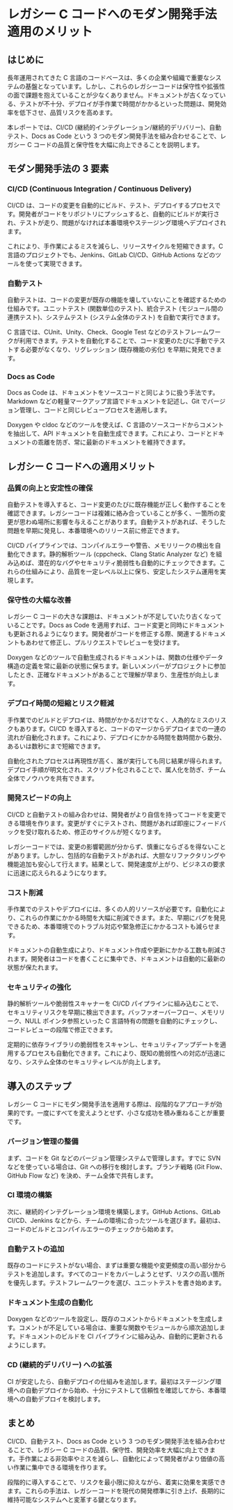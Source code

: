 # レガシー C コードへのモダン開発手法適用のメリット

## はじめに

長年運用されてきた C 言語のコードベースは、多くの企業や組織で重要なシステムの基盤となっています。しかし、これらのレガシーコードは保守性や拡張性の面で課題を抱えていることが少なくありません。ドキュメントが古くなっている、テストが不十分、デプロイが手作業で時間がかかるといった問題は、開発効率を低下させ、品質リスクを高めます。

本レポートでは、CI/CD (継続的インテグレーション/継続的デリバリー)、自動テスト、Docs as Code という 3 つのモダン開発手法を組み合わせることで、レガシー C コードの品質と保守性を大幅に向上できることを説明します。

## モダン開発手法の 3 要素

### CI/CD (Continuous Integration / Continuous Delivery)

CI/CD は、コードの変更を自動的にビルド、テスト、デプロイするプロセスです。開発者がコードをリポジトリにプッシュすると、自動的にビルドが実行され、テストが走り、問題がなければ本番環境やステージング環境へデプロイされます。

これにより、手作業によるミスを減らし、リリースサイクルを短縮できます。C 言語のプロジェクトでも、Jenkins、GitLab CI/CD、GitHub Actions などのツールを使って実現できます。

### 自動テスト

自動テストは、コードの変更が既存の機能を壊していないことを確認するための仕組みです。ユニットテスト (関数単位のテスト)、統合テスト (モジュール間の連携テスト)、システムテスト (システム全体のテスト) を自動で実行できます。

C 言語では、CUnit、Unity、Check、Google Test などのテストフレームワークが利用できます。テストを自動化することで、コード変更のたびに手動でテストする必要がなくなり、リグレッション (既存機能の劣化) を早期に発見できます。

### Docs as Code

Docs as Code は、ドキュメントをソースコードと同じように扱う手法です。Markdown などの軽量マークアップ言語でドキュメントを記述し、Git でバージョン管理し、コードと同じレビュープロセスを適用します。

Doxygen や cldoc などのツールを使えば、C 言語のソースコードからコメントを抽出して、API ドキュメントを自動生成できます。これにより、コードとドキュメントの乖離を防ぎ、常に最新のドキュメントを維持できます。

## レガシー C コードへの適用メリット

### 品質の向上と安定性の確保

自動テストを導入すると、コード変更のたびに既存機能が正しく動作することを確認できます。レガシーコードは複雑に絡み合っていることが多く、一箇所の変更が思わぬ場所に影響を与えることがあります。自動テストがあれば、そうした問題を早期に発見し、本番環境へのリリース前に修正できます。

CI/CD パイプラインでは、コンパイルエラーや警告、メモリリークの検出を自動化できます。静的解析ツール (cppcheck、Clang Static Analyzer など) を組み込めば、潜在的なバグやセキュリティ脆弱性も自動的にチェックできます。これらの仕組みにより、品質を一定レベル以上に保ち、安定したシステム運用を実現します。

### 保守性の大幅な改善

レガシー C コードの大きな課題は、ドキュメントが不足していたり古くなっていることです。Docs as Code を適用すれば、コード変更と同時にドキュメントも更新されるようになります。開発者がコードを修正する際、関連するドキュメントもあわせて修正し、プルリクエストでレビューを受けます。

Doxygen などのツールで自動生成されるドキュメントは、関数の仕様やデータ構造の定義を常に最新の状態に保ちます。新しいメンバーがプロジェクトに参加したとき、正確なドキュメントがあることで理解が早まり、生産性が向上します。

### デプロイ時間の短縮とリスク軽減

手作業でのビルドとデプロイは、時間がかかるだけでなく、人為的なミスのリスクもあります。CI/CD を導入すると、コードのマージからデプロイまでの一連の流れが自動化されます。これにより、デプロイにかかる時間を数時間から数分、あるいは数秒にまで短縮できます。

自動化されたプロセスは再現性が高く、誰が実行しても同じ結果が得られます。デプロイ手順が明文化され、スクリプト化されることで、属人化を防ぎ、チーム全体でノウハウを共有できます。

### 開発スピードの向上

CI/CD と自動テストの組み合わせは、開発者がより自信を持ってコードを変更できる環境を作ります。変更がすぐにテストされ、問題があれば即座にフィードバックを受け取れるため、修正のサイクルが短くなります。

レガシーコードでは、変更の影響範囲が分からず、慎重にならざるを得ないことがあります。しかし、包括的な自動テストがあれば、大胆なリファクタリングや機能追加も安心して行えます。結果として、開発速度が上がり、ビジネスの要求に迅速に応えられるようになります。

### コスト削減

手作業でのテストやデプロイには、多くの人的リソースが必要です。自動化により、これらの作業にかかる時間を大幅に削減できます。また、早期にバグを発見できるため、本番環境でのトラブル対応や緊急修正にかかるコストも減らせます。

ドキュメントの自動生成により、ドキュメント作成や更新にかかる工数も削減されます。開発者はコードを書くことに集中でき、ドキュメントは自動的に最新の状態が保たれます。

### セキュリティの強化

静的解析ツールや脆弱性スキャナーを CI/CD パイプラインに組み込むことで、セキュリティリスクを早期に検出できます。バッファオーバーフロー、メモリリーク、NULL ポインタ参照といった C 言語特有の問題を自動的にチェックし、コードレビューの段階で修正できます。

定期的に依存ライブラリの脆弱性をスキャンし、セキュリティアップデートを適用するプロセスも自動化できます。これにより、既知の脆弱性への対応が迅速になり、システム全体のセキュリティレベルが向上します。

## 導入のステップ

レガシー C コードにモダン開発手法を適用する際は、段階的なアプローチが効果的です。一度にすべてを変えようとせず、小さな成功を積み重ねることが重要です。

### バージョン管理の整備

まず、コードを Git などのバージョン管理システムで管理します。すでに SVN などを使っている場合は、Git への移行を検討します。ブランチ戦略 (Git Flow、GitHub Flow など) を決め、チーム全体で共有します。

### CI 環境の構築

次に、継続的インテグレーション環境を構築します。GitHub Actions、GitLab CI/CD、Jenkins などから、チームの環境に合ったツールを選びます。最初は、コードのビルドとコンパイルエラーのチェックから始めます。

### 自動テストの追加

既存のコードにテストがない場合、まずは重要な機能や変更頻度の高い部分からテストを追加します。すべてのコードをカバーしようとせず、リスクの高い箇所を優先します。テストフレームワークを選び、ユニットテストを書き始めます。

### ドキュメント生成の自動化

Doxygen などのツールを設定し、既存のコメントからドキュメントを生成します。コメントが不足している場合は、重要な関数やモジュールから順次追加します。ドキュメントのビルドを CI パイプラインに組み込み、自動的に更新されるようにします。

### CD (継続的デリバリー) への拡張

CI が安定したら、自動デプロイの仕組みを追加します。最初はステージング環境への自動デプロイから始め、十分にテストして信頼性を確認してから、本番環境への自動デプロイを検討します。

## まとめ

CI/CD、自動テスト、Docs as Code という 3 つのモダン開発手法を組み合わせることで、レガシー C コードの品質、保守性、開発効率を大幅に向上できます。手作業による非効率やミスを減らし、自動化によって開発者がより価値の高い作業に集中できる環境を作ります。

段階的に導入することで、リスクを最小限に抑えながら、着実に効果を実感できます。これらの手法は、レガシーコードを現代の開発標準に引き上げ、長期的に維持可能なシステムへと変革する鍵となります。
